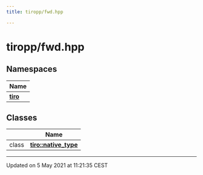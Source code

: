 ```yaml
---
title: tiropp/fwd.hpp

---
```


# tiropp/fwd.hpp

## Namespaces

| Name           |
| -------------- |
| **[tiro](/docs/api/namespaces/namespacetiro)**  |

## Classes

|                | Name           |
| -------------- | -------------- |
| class | **[tiro::native_type](/docs/api/classes/classtiro_1_1native__type)**  |






-------------------------------

Updated on  5 May 2021 at 11:21:35 CEST
